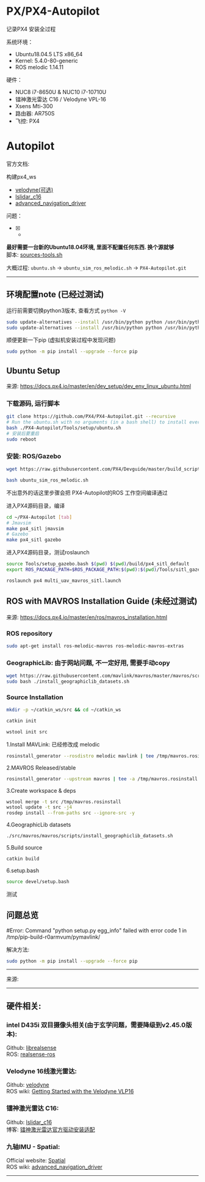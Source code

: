 # PX/PX4-Autopilot

记录PX4 安装全过程

系统环境： 
- Ubuntu18.04.5 LTS x86_64 
- Kernel: 5.4.0-80-generic
- ROS melodic 1.14.11

硬件：
- NUC8 i7-8650U & NUC10 i7-10710U
- 镭神激光雷达 C16 / Velodyne VPL-16
- Xsens Mti-300
- 路由器: AR750S
- 飞控: PX4

# Autopilot

官方文档: 

构建px4_ws

* [velodyne(可选)](../data/Velodyne_16.md)
* [lslidar_c16](../data/lslidar_c16.md)
* [advanced_navigation_driver](../data/Spatial.md)

问题：
- [x] -

**最好需要一台新的Ubuntu18.04环境, 里面不配置任何东西. 换个源就够**           
脚本: [sources-tools.sh](../scripts/sources-tools.sh)

大概过程:  `ubuntu.sh` -> `ubuntu_sim_ros_melodic.sh` -> `PX4-Autopilot.git`

----
## 环境配置note (已经过测试)

运行前需要切换python3版本, 查看方式 `python -V`
``` bash
sudo update-alternatives --install /usr/bin/python python /usr/bin/python2 100
sudo update-alternatives --install /usr/bin/python python /usr/bin/python3 150
``` 

顺便更新一下pip (虚拟机安装过程中发现问题)
``` bash 
sudo python -m pip install --upgrade --force pip 
``` 

## Ubuntu Setup

来源: https://docs.px4.io/master/en/dev_setup/dev_env_linux_ubuntu.html     

### 下载源码, 运行脚本
``` bash 
git clone https://github.com/PX4/PX4-Autopilot.git --recursive
# Run the ubuntu.sh with no arguments (in a bash shell) to install everything
bash ./PX4-Autopilot/Tools/setup/ubuntu.sh
# 安装后要重启
sudo reboot
``` 


### 安装: ROS/Gazebo

``` bash 
wget https://raw.githubusercontent.com/PX4/Devguide/master/build_scripts/ubuntu_sim_ros_melodic.sh

bash ubuntu_sim_ros_melodic.sh
``` 
不出意外的话这里步骤会把 PX4-Autopilot的ROS 工作空间编译通过


进入PX4源码目录，编译
``` bash 
cd ~/PX4-Autopilot [tab]
# Jmavsim
make px4_sitl jmavsim
# Gazebo
make px4_sitl gazebo
``` 
进入PX4源码目录，测试roslaunch
``` bash 
source Tools/setup_gazebo.bash $(pwd) $(pwd)/build/px4_sitl_default
export ROS_PACKAGE_PATH=$ROS_PACKAGE_PATH:$(pwd):$(pwd)/Tools/sitl_gazebo

roslaunch px4 multi_uav_mavros_sitl.launch
``` 


## ROS with MAVROS Installation Guide (未经过测试)
来源: https://docs.px4.io/master/en/ros/mavros_installation.html

### ROS repository
``` bash 
sudo apt-get install ros-melodic-mavros ros-melodic-mavros-extras
``` 
### GeographicLib: 由于网站问题, 不一定好用, 需要手动copy
``` bash 
wget https://raw.githubusercontent.com/mavlink/mavros/master/mavros/scripts/install_geographiclib_datasets.sh
sudo bash ./install_geographiclib_datasets.sh 
``` 
### Source Installation
``` bash 
mkdir -p ~/catkin_ws/src && cd ~/catkin_ws

catkin init

wstool init src
``` 

1.Install MAVLink: 已经修改成 melodic
``` bash 
rosinstall_generator --rosdistro melodic mavlink | tee /tmp/mavros.rosinstall
``` 
2.MAVROS Released/stable
``` bash
rosinstall_generator --upstream mavros | tee -a /tmp/mavros.rosinstall
``` 
3.Create workspace & deps
``` bash
wstool merge -t src /tmp/mavros.rosinstall
wstool update -t src -j4
rosdep install --from-paths src --ignore-src -y
``` 
4.GeographicLib datasets
``` bash
./src/mavros/mavros/scripts/install_geographiclib_datasets.sh
``` 
5.Build source
``` bash
catkin build
``` 
6.setup.bash
``` bash
source devel/setup.bash
``` 

测试

## 问题总览

#Error:
Command "python setup.py egg_info" failed with error code 1 in /tmp/pip-build-r0armvum/pymavlink/

解决方法: 
``` bash 
sudo python -m pip install --upgrade --force pip 
``` 

----

来源:        

----

## 硬件相关:
### intel D435i 双目摄像头相关(由于玄学问题，需要降级到v2.45.0版本):  
Github: [librealsense](https://github.com/IntelRealSense/librealsense/releases/tag/v2.45.0)      
ROS: [realsense-ros](https://github.com/IntelRealSense/realsense-ros)

### Velodyne 16线激光雷达:     
Github:  [velodyne](https://github.com/ros-drivers/velodyne.git)        
ROS wiki: [Getting Started with the Velodyne VLP16](http://wiki.ros.org/velodyne/Tutorials/Getting%20Started%20with%20the%20Velodyne%20VLP16)

### 镭神激光雷达 C16:    
Github:  [lslidar_c16](https://github.com/tianb03/lslidar_c16)      
博客: [镭神激光雷达官方驱动安装适配](https://www.jianshu.com/p/d8efdf333e98)

### 九轴IMU - Spatial:     
Official website: [Spatial](https://www.advancednavigation.com/products/spatial)        
ROS wiki: [advanced_navigation_driver](http://wiki.ros.org/advanced_navigation_driver)   


----
[Paper: LOAM-L]:paper/LOAM:%20Lidar%20Odometry%20and%20Mapping%20in%20Real-time.pdf
[Paper: LVI-SAM-L]:paper/LVI-SAM.pdf
[知乎LeGO-L]:https://zhuanlan.zhihu.com/p/382460472
[BlogLeGO-L]:https://blog.csdn.net/learning_tortosie/article/details/86527542
[Github中文注释-L]:https://github.com/wykxwyc/LeGO-LOAM_NOTED
[知乎3D激光SLAM系统-L]:https://zhuanlan.zhihu.com/p/374933500